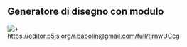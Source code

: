 ## Generatore di disegno con modulo
![+](https://i.imgur.com/1HrAVIG.png)  
https://editor.p5js.org/r.babolin@gmail.com/full/tjrnwUCcg  
